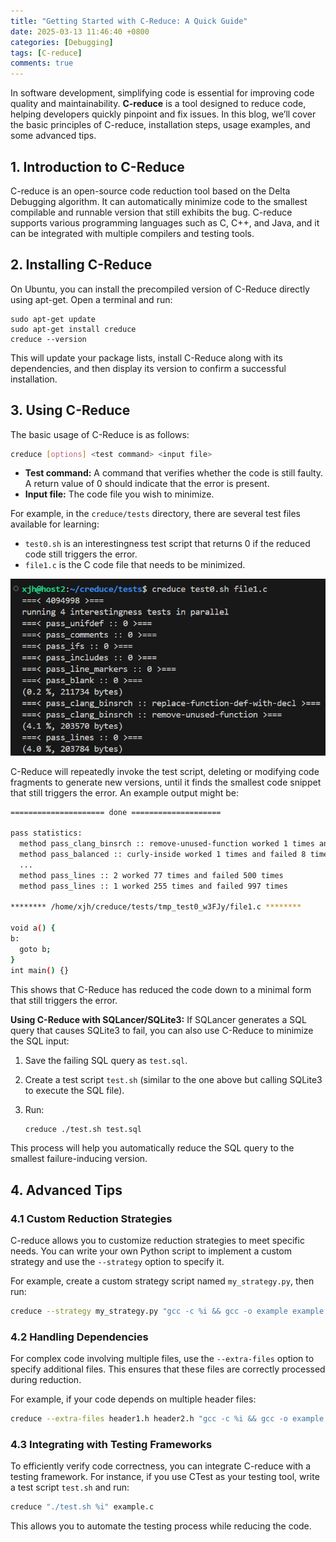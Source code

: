 ```yaml
---
title: "Getting Started with C-Reduce: A Quick Guide"
date: 2025-03-13 11:46:40 +0800
categories: [Debugging]
tags: [C-reduce]
comments: true
---
```


In software development, simplifying code is essential for improving code quality and maintainability. **C-reduce** is a tool designed to reduce code, helping developers quickly pinpoint and fix issues. In this blog, we’ll cover the basic principles of C-reduce, installation steps, usage examples, and some advanced tips.

## **1. Introduction to C-Reduce**

C-reduce is an open-source code reduction tool based on the Delta Debugging algorithm. It can automatically minimize code to the smallest compilable and runnable version that still exhibits the bug. C-reduce supports various programming languages such as C, C++, and Java, and it can be integrated with multiple compilers and testing tools.

## **2. Installing C-Reduce**

On Ubuntu, you can install the precompiled version of C-Reduce directly using apt-get. Open a terminal and run:

```shell
sudo apt-get update
sudo apt-get install creduce
creduce --version
```

This will update your package lists, install C-Reduce along with its dependencies, and then display its version to confirm a successful installation.

## **3. Using C-Reduce**

The basic usage of C-Reduce is as follows:

```bash
creduce [options] <test command> <input file>
```

- **Test command:** A command that verifies whether the code is still faulty. A return value of 0 should indicate that the error is present.
- **Input file:** The code file you wish to minimize.

For example, in the `creduce/tests` directory, there are several test files available for learning:

- `test0.sh` is an interestingness test script that returns 0 if the reduced code still triggers the error.
- `file1.c` is the C code file that needs to be minimized.

<img src="./assets/img/post/2025-03/Creduce-1.png" alt="Creduce-1" style="zoom:75%;" />

C-Reduce will repeatedly invoke the test script, deleting or modifying code fragments to generate new versions, until it finds the smallest code snippet that still triggers the error. An example output might be:

```bash
===================== done ====================

pass statistics:
  method pass_clang_binsrch :: remove-unused-function worked 1 times and failed 1 times
  method pass_balanced :: curly-inside worked 1 times and failed 8 times
  ...
  method pass_lines :: 2 worked 77 times and failed 500 times
  method pass_lines :: 1 worked 255 times and failed 997 times

******** /home/xjh/creduce/tests/tmp_test0_w3FJy/file1.c ********

void a() {
b:
  goto b;
}
int main() {}
```

This shows that C-Reduce has reduced the code down to a minimal form that still triggers the error.

**Using C-Reduce with SQLancer/SQLite3:**
 If SQLancer generates a SQL query that causes SQLite3 to fail, you can also use C-Reduce to minimize the SQL input:

1. Save the failing SQL query as `test.sql`.

2. Create a test script `test.sh` (similar to the one above but calling SQLite3 to execute the SQL file).

3. Run:

   ```bash
   creduce ./test.sh test.sql
   ```

This process will help you automatically reduce the SQL query to the smallest failure-inducing version.

## **4. Advanced Tips**

### **4.1 Custom Reduction Strategies**

C-reduce allows you to customize reduction strategies to meet specific needs. You can write your own Python script to implement a custom strategy and use the `--strategy` option to specify it.

For example, create a custom strategy script named `my_strategy.py`, then run:

```bash
creduce --strategy my_strategy.py "gcc -c %i && gcc -o example example.c && ./example" example.c
```

### **4.2 Handling Dependencies**

For complex code involving multiple files, use the `--extra-files` option to specify additional files. This ensures that these files are correctly processed during reduction.

For example, if your code depends on multiple header files:

```bash
creduce --extra-files header1.h header2.h "gcc -c %i && gcc -o example example.c && ./example" example.c
```

### **4.3 Integrating with Testing Frameworks**

To efficiently verify code correctness, you can integrate C-reduce with a testing framework. For instance, if you use CTest as your testing tool, write a test script `test.sh` and run:

```bash
creduce "./test.sh %i" example.c
```

This allows you to automate the testing process while reducing the code.

